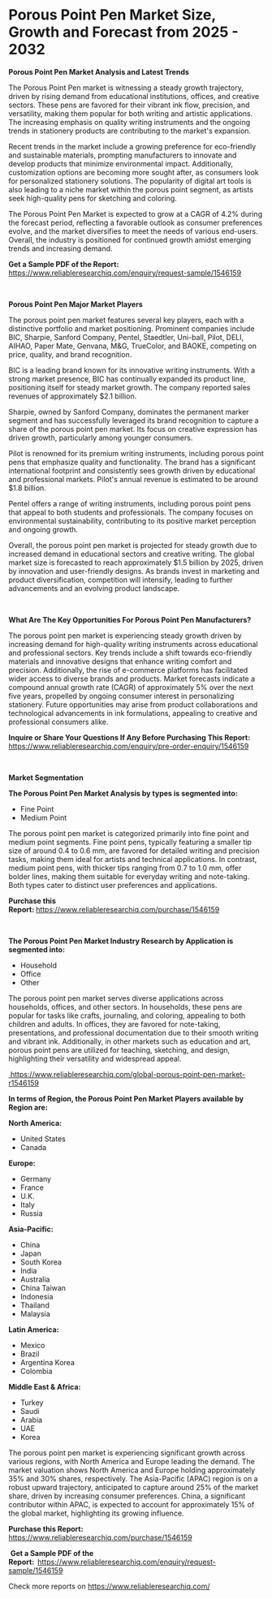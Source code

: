 <p><h1>Porous Point Pen Market Size, Growth and Forecast from 2025 - 2032</h1></p><p><strong>Porous Point Pen Market Analysis and Latest Trends</strong></p>
<p><p>The Porous Point Pen market is witnessing a steady growth trajectory, driven by rising demand from educational institutions, offices, and creative sectors. These pens are favored for their vibrant ink flow, precision, and versatility, making them popular for both writing and artistic applications. The increasing emphasis on quality writing instruments and the ongoing trends in stationery products are contributing to the market's expansion.</p><p>Recent trends in the market include a growing preference for eco-friendly and sustainable materials, prompting manufacturers to innovate and develop products that minimize environmental impact. Additionally, customization options are becoming more sought after, as consumers look for personalized stationery solutions. The popularity of digital art tools is also leading to a niche market within the porous point segment, as artists seek high-quality pens for sketching and coloring.</p><p>The Porous Point Pen Market is expected to grow at a CAGR of 4.2% during the forecast period, reflecting a favorable outlook as consumer preferences evolve, and the market diversifies to meet the needs of various end-users. Overall, the industry is positioned for continued growth amidst emerging trends and increasing demand.</p></p>
<p><strong>Get a Sample PDF of the Report:&nbsp;</strong> <a href="https://www.reliableresearchiq.com/enquiry/request-sample/1546159?utm_campaign=1087&utm_medium=2&utm_source=Github&utm_content=ia&utm_term=06022025&utm_id=porous-point-pen">https://www.reliableresearchiq.com/enquiry/request-sample/1546159</a></p>
<p>&nbsp;</p>
<p><strong>Porous Point Pen Major Market Players</strong></p>
<p><p>The porous point pen market features several key players, each with a distinctive portfolio and market positioning. Prominent companies include BIC, Sharpie, Sanford Company, Pentel, Staedtler, Uni-ball, Pilot, DELI, AIHAO, Paper Mate, Genvana, M&G, TrueColor, and BAOKE, competing on price, quality, and brand recognition.</p><p>BIC is a leading brand known for its innovative writing instruments. With a strong market presence, BIC has continually expanded its product line, positioning itself for steady market growth. The company reported sales revenues of approximately $2.1 billion.</p><p>Sharpie, owned by Sanford Company, dominates the permanent marker segment and has successfully leveraged its brand recognition to capture a share of the porous point pen market. Its focus on creative expression has driven growth, particularly among younger consumers.</p><p>Pilot is renowned for its premium writing instruments, including porous point pens that emphasize quality and functionality. The brand has a significant international footprint and consistently sees growth driven by educational and professional markets. Pilot's annual revenue is estimated to be around $1.8 billion.</p><p>Pentel offers a range of writing instruments, including porous point pens that appeal to both students and professionals. The company focuses on environmental sustainability, contributing to its positive market perception and ongoing growth.</p><p>Overall, the porous point pen market is projected for steady growth due to increased demand in educational sectors and creative writing. The global market size is forecasted to reach approximately $1.5 billion by 2025, driven by innovation and user-friendly designs. As brands invest in marketing and product diversification, competition will intensify, leading to further advancements and an evolving product landscape.</p></p>
<p>&nbsp;</p>
<p><strong>What Are The Key Opportunities For Porous Point Pen Manufacturers?</strong></p>
<p><p>The porous point pen market is experiencing steady growth driven by increasing demand for high-quality writing instruments across educational and professional sectors. Key trends include a shift towards eco-friendly materials and innovative designs that enhance writing comfort and precision. Additionally, the rise of e-commerce platforms has facilitated wider access to diverse brands and products. Market forecasts indicate a compound annual growth rate (CAGR) of approximately 5% over the next five years, propelled by ongoing consumer interest in personalizing stationery. Future opportunities may arise from product collaborations and technological advancements in ink formulations, appealing to creative and professional consumers alike.</p></p>
<p><strong>Inquire or Share Your Questions If Any Before Purchasing This Report:</strong> <a href="https://www.reliableresearchiq.com/enquiry/pre-order-enquiry/1546159?utm_campaign=1087&utm_medium=2&utm_source=Github&utm_content=ia&utm_term=06022025&utm_id=porous-point-pen">https://www.reliableresearchiq.com/enquiry/pre-order-enquiry/1546159</a></p>
<p>&nbsp;</p>
<p><strong>Market Segmentation</strong></p>
<p><strong>The Porous Point Pen Market Analysis by types is segmented into:</strong></p>
<p><ul><li>Fine Point</li><li>Medium Point</li></ul></p>
<p><p>The porous point pen market is categorized primarily into fine point and medium point segments. Fine point pens, typically featuring a smaller tip size of around 0.4 to 0.6 mm, are favored for detailed writing and precision tasks, making them ideal for artists and technical applications. In contrast, medium point pens, with thicker tips ranging from 0.7 to 1.0 mm, offer bolder lines, making them suitable for everyday writing and note-taking. Both types cater to distinct user preferences and applications.</p></p>
<p><strong>Purchase this Report:&nbsp;</strong><a href="https://www.reliableresearchiq.com/purchase/1546159?utm_campaign=1087&utm_medium=2&utm_source=Github&utm_content=ia&utm_term=06022025&utm_id=porous-point-pen">https://www.reliableresearchiq.com/purchase/1546159</a></p>
<p>&nbsp;</p>
<p><strong>The Porous Point Pen Market Industry Research by Application is segmented into:</strong></p>
<p><ul><li>Household</li><li>Office</li><li>Other</li></ul></p>
<p><p>The porous point pen market serves diverse applications across households, offices, and other sectors. In households, these pens are popular for tasks like crafts, journaling, and coloring, appealing to both children and adults. In offices, they are favored for note-taking, presentations, and professional documentation due to their smooth writing and vibrant ink. Additionally, in other markets such as education and art, porous point pens are utilized for teaching, sketching, and design, highlighting their versatility and widespread appeal.</p></p>
<p><a href="https://www.reliableresearchiq.com/global-porous-point-pen-market-r1546159?utm_campaign=1087&utm_medium=2&utm_source=Github&utm_content=ia&utm_term=06022025&utm_id=porous-point-pen">&nbsp;https://www.reliableresearchiq.com/global-porous-point-pen-market-r1546159</a></p>
<p><strong>In terms of Region, the Porous Point Pen Market Players available by Region are:</strong></p>
<p>
    <p> <strong> North America: </strong>
        <ul>
            <li>United States</li>
            <li>Canada</li>
        </ul>
        </p> 
    <p> <strong> Europe: </strong>
        <ul>
            <li>Germany</li>
            <li>France</li>
            <li>U.K.</li>
            <li>Italy</li>
            <li>Russia</li>
        </ul>
        </p> 
    <p> <strong> Asia-Pacific: </strong>
        <ul>
            <li>China</li>
            <li>Japan</li>
            <li>South Korea</li>
            <li>India</li>
            <li>Australia</li>
            <li>China Taiwan</li>
            <li>Indonesia</li>
            <li>Thailand</li>
            <li>Malaysia</li>
        </ul>
        </p> 
    <p> <strong> Latin America: </strong>
        <ul>
            <li>Mexico</li>
            <li>Brazil</li>
            <li>Argentina Korea</li>
            <li>Colombia</li>
        </ul>
        </p> 
    <p> <strong> Middle East & Africa: </strong>
        <ul>
            <li>Turkey</li>
            <li>Saudi</li>
            <li>Arabia</li>
            <li>UAE</li>
            <li>Korea</li>
        </ul>
    </p>
    </p>
<p><p>The porous point pen market is experiencing significant growth across various regions, with North America and Europe leading the demand. The market valuation shows North America and Europe holding approximately 35% and 30% shares, respectively. The Asia-Pacific (APAC) region is on a robust upward trajectory, anticipated to capture around 25% of the market share, driven by increasing consumer preferences. China, a significant contributor within APAC, is expected to account for approximately 15% of the global market, highlighting its growing influence.</p></p>
<p><strong>Purchase this Report: </strong><a href="https://www.reliableresearchiq.com/purchase/1546159?utm_campaign=1087&utm_medium=2&utm_source=Github&utm_content=ia&utm_term=06022025&utm_id=porous-point-pen">https://www.reliableresearchiq.com/purchase/1546159</a></p>
<p>&nbsp;<strong>Get a Sample PDF of the Report:&nbsp;&nbsp;</strong><a href="https://www.reliableresearchiq.com/enquiry/request-sample/1546159?utm_campaign=1087&utm_medium=2&utm_source=Github&utm_content=ia&utm_term=06022025&utm_id=porous-point-pen">https://www.reliableresearchiq.com/enquiry/request-sample/1546159</a></p>
<p><strong></strong></p>
<p>Check more reports on <a href="https://www.reliableresearchiq.com/?utm_campaign=1087&utm_medium=2&utm_source=Github&utm_content=ia&utm_term=06022025&utm_id=porous-point-pen">https://www.reliableresearchiq.com/</a></p>